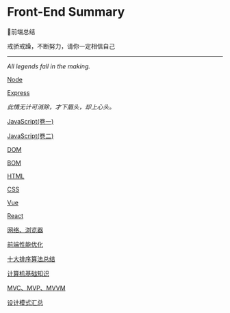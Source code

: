 # Front-End Summary

🍉前端总结

戒骄戒躁，不断努力，请你一定相信自己

----------------------------------

*All legends fall in the making.*

[Node](https://github.com/SanQiG/Front-End-Summary/blob/master/Node/NodeJS.md#jump1)

[Express](https://github.com/SanQiG/Front-End-Summary/blob/master/Node/Express.md)

*此情无计可消除，才下眉头，却上心头。*

[JavaScript(卷一)](https://github.com/SanQiG/Front-End-Summary/blob/master/JavaScript/JavaScript.md)

[JavaScript(卷二)](https://github.com/SanQiG/Front-End-Summary/blob/master/JavaScript/JavaScript2.md)

[DOM](https://github.com/SanQiG/Front-End-Interview-Summarize/blob/master/JavaScript/DOM.md)

[BOM](https://github.com/SanQiG/Front-End-Summary/blob/master/JavaScript/BOM.md)

[HTML](https://github.com/SanQiG/Front-End-Summary/blob/master/HTML/HTML.md)

[CSS](https://github.com/SanQiG/Front-End-Interview-Summarize/blob/master/CSS/CSS.md)

[Vue](https://sanqig.github.io/2019/05/29/Vue%E5%85%A5%E9%97%A8/#more)

[React](https://github.com/SanQiG/Front-End-Summary/blob/master/React/React.md)

[网络、浏览器](https://github.com/SanQiG/Front-End-Interview-Summarize/blob/master/%E7%BD%91%E7%BB%9C%E3%80%81%E6%B5%8F%E8%A7%88%E5%99%A8/%E7%BD%91%E7%BB%9C%E3%80%81%E6%B5%8F%E8%A7%88%E5%99%A8.md)

[前端性能优化](https://github.com/SanQiG/Front-End-Summary/blob/master/%E5%89%8D%E7%AB%AF%E6%80%A7%E8%83%BD%E4%BC%98%E5%8C%96/%E5%89%8D%E7%AB%AF%E6%80%A7%E8%83%BD%E4%BC%98%E5%8C%96.md)

[十大排序算法总结](https://github.com/SanQiG/Front-End-Interview-Summarize/blob/master/%E8%AE%A1%E7%AE%97%E6%9C%BA%E5%9F%BA%E7%A1%80/%E5%8D%81%E5%A4%A7%E6%8E%92%E5%BA%8F%E7%AE%97%E6%B3%95%E6%80%BB%E7%BB%93.md)

[计算机基础知识](https://github.com/SanQiG/Front-End-Interview-Summarize/blob/master/%E8%AE%A1%E7%AE%97%E6%9C%BA%E5%9F%BA%E7%A1%80/%E8%AE%A1%E7%AE%97%E6%9C%BA%E5%9F%BA%E7%A1%80%E7%9F%A5%E8%AF%86.md)

[MVC、MVP、MVVM](https://github.com/SanQiG/Front-End-Summary/blob/master/MVVM/MVVM.md)

[设计模式汇总](https://github.com/SanQiG/Front-End-Summary/blob/master/%E8%AE%BE%E8%AE%A1%E6%A8%A1%E5%BC%8F/%E8%AE%BE%E8%AE%A1%E6%A8%A1%E5%BC%8F%E6%B1%87%E6%80%BB.md)
